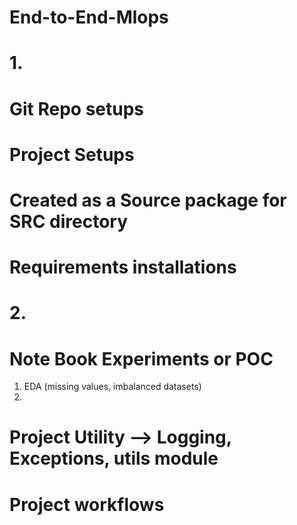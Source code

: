 # End-to-End-Mlops
# 1. 
# Git Repo setups
# Project Setups
# Created as a Source package for SRC directory
# Requirements installations

# 2. 
# Note Book Experiments or POC 
  1. EDA (missing values, imbalanced datasets)
  2. 
# Project Utility --> Logging, Exceptions, utils module
# Project workflows


